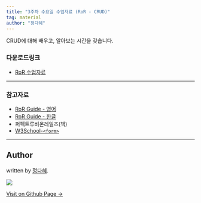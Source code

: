 ```yaml
---
title: "3주차 수요일 수업자료 (RoR - CRUD)"
tag: material
author: "정다혜"
---
```


CRUD에 대해 배우고, 알아보는 시간을 갖습니다.

### 다운로드링크

- [RoR 수업자료](https://github.com/likelionkonkuk/w3_wed_material)

---

### 참고자료
- [RoR Guide - 영어](http://guides.rubyonrails.org/)
- [RoR Guide - 한글](http://guides.rorlab.org/)
- 퍼펙트루비온레일즈(책)
- [W3School-`<form>`](https://www.w3schools.com/tags/tag_form.asp)

---

## Author

written by [정다혜](https://dh00023.github.io).

![](https://avatars.githubusercontent.com/dh00023?v=2&s=100)

<a href="https://dh00023.github.io" target="_blank" class="btn btn-black"><i class="fa fa-github fa-lg"></i> Visit on Github Page &rarr;</a>